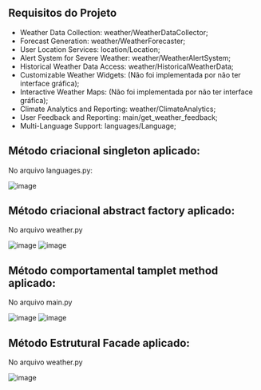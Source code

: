 

## Requisitos do Projeto
- Weather Data Collection: weather/WeatherDataCollector;
- Forecast Generation: weather/WeatherForecaster;
- User Location Services: location/Location;
- Alert System for Severe Weather: weather/WeatherAlertSystem;
- Historical Weather Data Access: weather/HistoricalWeatherData;
- Customizable Weather Widgets: (Não foi implementada por não ter interface gráfica);
- Interactive Weather Maps: (Não foi implementada por não ter interface gráfica);
- Climate Analytics and Reporting: weather/ClimateAnalytics;
- User Feedback and Reporting: main/get_weather_feedback;
- Multi-Language Support: languages/Language;

## Método criacional singleton aplicado:
No arquivo languages.py:

![image](https://github.com/user-attachments/assets/73eab947-1f6c-493d-bc4e-cd82b5a00c80)


## Método criacional abstract factory aplicado: 
No arquivo weather.py


![image](https://github.com/user-attachments/assets/7f064535-790e-417b-812e-9b98ea06907e)
![image](https://github.com/user-attachments/assets/0d7f5846-2adf-4e36-9299-9f94ffedbf6f)


## Método comportamental tamplet method aplicado:

No arquivo main.py

![image](https://github.com/user-attachments/assets/89717c7b-983b-46d5-80c6-77f68deb75d1)
![image](https://github.com/user-attachments/assets/6d3f8d68-69b6-4e43-a9c3-fae7d892587e)


## Método Estrutural Facade aplicado:

No arquivo weather.py

![image](https://github.com/user-attachments/assets/255d1cfd-6333-4f5f-a4aa-fbcdf95944b0)



